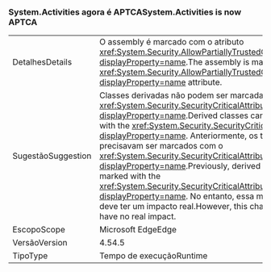 ### <a name="systemactivities-is-now-aptca"></a><span data-ttu-id="20fc4-101">System.Activities agora é APTCA</span><span class="sxs-lookup"><span data-stu-id="20fc4-101">System.Activities is now APTCA</span></span>

|   |   |
|---|---|
|<span data-ttu-id="20fc4-102">Detalhes</span><span class="sxs-lookup"><span data-stu-id="20fc4-102">Details</span></span>|<span data-ttu-id="20fc4-103">O assembly é marcado com o atributo <xref:System.Security.AllowPartiallyTrustedCallersAttribute?displayProperty=name>.</span><span class="sxs-lookup"><span data-stu-id="20fc4-103">The assembly is marked with the <xref:System.Security.AllowPartiallyTrustedCallersAttribute?displayProperty=name> attribute.</span></span>|
|<span data-ttu-id="20fc4-104">Sugestão</span><span class="sxs-lookup"><span data-stu-id="20fc4-104">Suggestion</span></span>|<span data-ttu-id="20fc4-105">Classes derivadas não podem ser marcadas com <xref:System.Security.SecurityCriticalAttribute?displayProperty=name>.</span><span class="sxs-lookup"><span data-stu-id="20fc4-105">Derived classes cannot be marked with the <xref:System.Security.SecurityCriticalAttribute?displayProperty=name>.</span></span> <span data-ttu-id="20fc4-106">Anteriormente, os tipos derivados precisavam ser marcados com o <xref:System.Security.SecurityCriticalAttribute?displayProperty=name>.</span><span class="sxs-lookup"><span data-stu-id="20fc4-106">Previously, derived types had to be marked with the <xref:System.Security.SecurityCriticalAttribute?displayProperty=name>.</span></span> <span data-ttu-id="20fc4-107">No entanto, essa mudança não deve ter um impacto real.</span><span class="sxs-lookup"><span data-stu-id="20fc4-107">However, this change should have no real impact.</span></span>|
|<span data-ttu-id="20fc4-108">Escopo</span><span class="sxs-lookup"><span data-stu-id="20fc4-108">Scope</span></span>|<span data-ttu-id="20fc4-109">Microsoft Edge</span><span class="sxs-lookup"><span data-stu-id="20fc4-109">Edge</span></span>|
|<span data-ttu-id="20fc4-110">Versão</span><span class="sxs-lookup"><span data-stu-id="20fc4-110">Version</span></span>|<span data-ttu-id="20fc4-111">4.5</span><span class="sxs-lookup"><span data-stu-id="20fc4-111">4.5</span></span>|
|<span data-ttu-id="20fc4-112">Tipo</span><span class="sxs-lookup"><span data-stu-id="20fc4-112">Type</span></span>|<span data-ttu-id="20fc4-113">Tempo de execução</span><span class="sxs-lookup"><span data-stu-id="20fc4-113">Runtime</span></span>|

